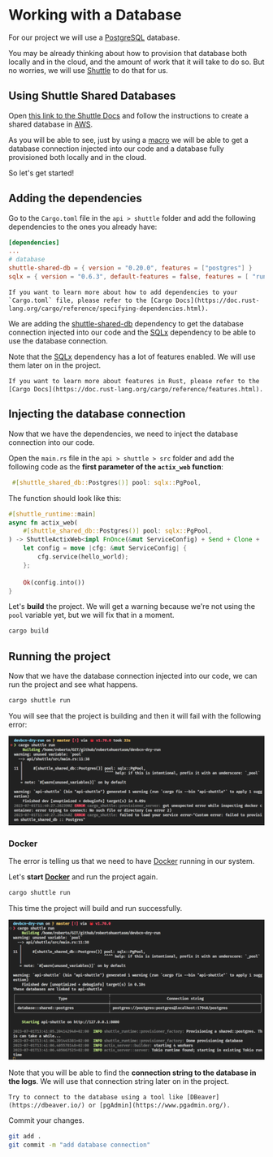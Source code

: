 # Working with a Database

For our project we will use a [PostgreSQL](https://www.postgresql.org/) database. 

You may be already thinking about how to provision that database both locally and in the cloud, and the amount of work that it will take to do so. But no worries, we will use [Shuttle](https://shuttle.rs) to do that for us.

## Using Shuttle Shared Databases

Open [this link to the Shuttle Docs](https://docs.shuttle.rs/resources/shuttle-shared-db) and follow the instructions to create a shared database in [AWS](https://aws.amazon.com/).

As you will be able to see, just by using a [macro](https://doc.rust-lang.org/reference/procedural-macros.html) we will be able to get a database connection injected into our code and a database fully provisioned both locally and in the cloud.

So let's get started!

## Adding the dependencies

Go to the `Cargo.toml` file in the `api > shuttle` folder and add the following dependencies to the ones you already have:

```toml
[dependencies]
...
# database
shuttle-shared-db = { version = "0.20.0", features = ["postgres"] }
sqlx = { version = "0.6.3", default-features = false, features = [ "runtime-actix-native-tls", "macros", "postgres", "uuid", "chrono", "json" ] }
```

```admonish  title="Cargo Dependencies"
If you want to learn more about how to add dependencies to your `Cargo.toml` file, please refer to the [Cargo Docs](https://doc.rust-lang.org/cargo/reference/specifying-dependencies.html).
```

We are adding the [shuttle-shared-db](https://docs.rs/shuttle-shared-db/0.20.0/shuttle_shared_db/) dependency to get the database connection injected into our code and the [SQLx](https://github.com/launchbadge/sqlx) dependency to be able to use the database connection.

Note that the [SQLx](https://github.com/launchbadge/sqlx) dependency has a lot of features enabled. We will use them later on in the project.

```admonish title="Features"
If you want to learn more about features in Rust, please refer to the [Cargo Docs](https://doc.rust-lang.org/cargo/reference/features.html).
```

## Injecting the database connection

Now that we have the dependencies, we need to inject the database connection into our code.

Open the `main.rs` file in the `api > shuttle > src` folder and add the following code as the **first parameter of the `actix_web` function**:

```rust
 #[shuttle_shared_db::Postgres()] pool: sqlx::PgPool,
 ````

The function should look like this:

```rust
#[shuttle_runtime::main]
async fn actix_web(
    #[shuttle_shared_db::Postgres()] pool: sqlx::PgPool,
) -> ShuttleActixWeb<impl FnOnce(&mut ServiceConfig) + Send + Clone + 'static> {
    let config = move |cfg: &mut ServiceConfig| {
        cfg.service(hello_world);
    };

    Ok(config.into())
}
```

Let's **build** the project. We will get a warning because we're not using the `pool` variable yet, but we will fix that in a moment.

```bash
cargo build
```

## Running the project

Now that we have the database connection injected into our code, we can run the project and see what happens.

```bash
cargo shuttle run
```

You will see that the project is building and then it will fail with the following error:

![Docker Error](../assets/backend/05/docker_error.png)

### Docker

The error is telling us that we need to have [Docker](https://www.docker.com/) running in our system.

Let's **start [Docker](https://www.docker.com/)** and run the project again.

```bash
cargo shuttle run
```

This time the project will build and run successfully.

![Local ConnectionString](../assets/backend/05/local_connectionstring.png)

Note that you will be able to find the **connection string to the database in the logs**. We will use that connection string later on in the project.

```admonish example "Connect to the database"
Try to connect to the database using a tool like [DBeaver](https://dbeaver.io/) or [pgAdmin](https://www.pgadmin.org/).
```


Commit your changes.

```bash
git add .
git commit -m "add database connection"
```
